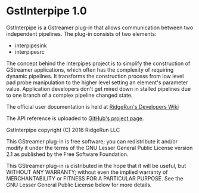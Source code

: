 # GstInterpipe 1.0
GstInterpipe is a Gstreamer plug-in that allows communication between
two independent pipelines. The plug-in consists of two elements:
- interpipesink
- interpipesrc

The concept behind the Interpipes project is to simplify the
construction of GStreamer applications, which often has the complexity
of requiring dynamic pipelines. It transforms the construction process
from low level pad probe manipulation to the higher level setting an
element's parameter value. Application developers don't get mired down
in stalled pipelines due to one branch of a complex pipeline changed
state.

The official user documentation is held at [RidgeRun's Developers
Wiki](http://developer.ridgerun.com/wiki/index.php?title=GstInterpipe)

The API reference is uploaded to [GitHub's project
page](http://ridgerun.github.io/gst-interpipe/).

GstInterpipe copyright (C) 2016 RidgeRun LLC

This GStreamer plug-in is free software; you can redistribute it
and/or modify it under the terms of the GNU Lesser General Public
License version 2.1 as published by the Free Software Foundation.

This GStreamer plug-in is distributed in the hope that it will be
useful, but WITHOUT ANY WARRANTY; without even the implied
warranty of MERCHANTABILITY or FITNESS FOR A PARTICULAR PURPOSE.
See the GNU Lesser General Public License below for more details.
